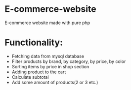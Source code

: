 # E-commerce-website
E-commerce website made with pure php

# Functionality:

* Fetching data from mysql database
* Filter products by brand, by category, by price, by color
* Sorting items by price in shop section
* Adding product to the cart
* Calculate subtotal
* Add some amount of products(2 or 3 etc.)
